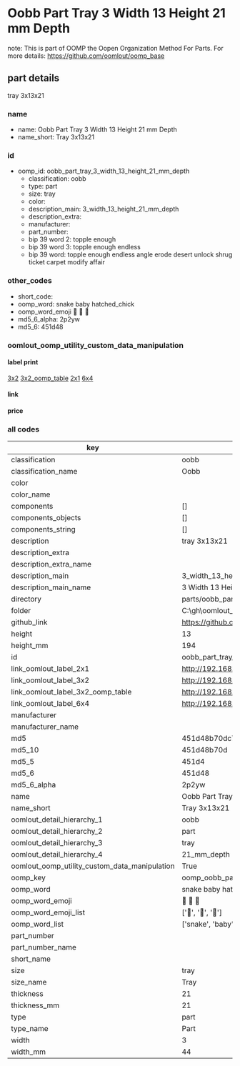 # Oobb Part Tray 3 Width 13 Height 21 mm Depth  

note: This is part of OOMP the Oopen Organization Method For Parts. For more details: https://github.com/oomlout/oomp_base

##  part details
  



tray 3x13x21



### name
* name: Oobb Part Tray 3 Width 13 Height 21 mm Depth
* name_short: Tray 3x13x21 
### id
* oomp_id: oobb_part_tray_3_width_13_height_21_mm_depth
  * classification: oobb
  * type: part
  * size: tray
  * color: 
  * description_main: 3_width_13_height_21_mm_depth
  * description_extra: 
  * manufacturer: 
  * part_number: 
  * bip 39 word 2: topple enough
  * bip 39 word 3: topple enough endless
  * bip 39 word: topple enough endless angle erode desert unlock shrug ticket carpet modify affair

### other_codes
* short_code: 
* oomp_word: snake baby hatched_chick
* oomp_word_emoji :snake: :baby: :hatched_chick:
* md5_6_alpha: 2p2yw
* md5_6: 451d48






### oomlout_oomp_utility_custom_data_manipulation
#### label print
[3x2](http://192.168.1.245:1112/?label=oomp%202p2yw)
[3x2_oomp_table](http://192.168.1.108:1112/?label=oomp%202p2yw)
[2x1](http://192.168.1.242:1112/?label=oomp%202p2yw)
[6x4](http://192.168.1.55:1112/?label=oomp%202p2yw)    

#### link

                              

#### price







### all codes 
| key | value |  
| --- | --- |  
| classification | oobb |  
| classification_name | Oobb |  
| color |  |  
| color_name |  |  
| components | [] |  
| components_objects | [] |  
| components_string | [] |  
| description | tray 3x13x21 |  
| description_extra |  |  
| description_extra_name |  |  
| description_main | 3_width_13_height_21_mm_depth |  
| description_main_name | 3 Width 13 Height 21 mm Depth |  
| directory | parts/oobb_part_tray_3_width_13_height_21_mm_depth |  
| folder | C:\gh\oomlout_oobb_version_4_generated_parts\parts\oobb_part_tray_3_width_13_height_21_mm_depth |  
| github_link | https://github.com/oomlout/oomlout_oomp_part_src/tree/main/parts/oobb_part_tray_3_width_13_height_21_mm_depth |  
| height | 13 |  
| height_mm | 194 |  
| id | oobb_part_tray_3_width_13_height_21_mm_depth |  
| link_oomlout_label_2x1 | http://192.168.1.242:1112/?label=oomp%202p2yw |  
| link_oomlout_label_3x2 | http://192.168.1.245:1112/?label=oomp%202p2yw |  
| link_oomlout_label_3x2_oomp_table | http://192.168.1.108:1112/?label=oomp%202p2yw |  
| link_oomlout_label_6x4 | http://192.168.1.55:1112/?label=oomp%202p2yw |  
| manufacturer |  |  
| manufacturer_name |  |  
| md5 | 451d48b70dc75dc0eea6408c9352bf29 |  
| md5_10 | 451d48b70d |  
| md5_5 | 451d4 |  
| md5_6 | 451d48 |  
| md5_6_alpha | 2p2yw |  
| name | Oobb Part Tray 3 Width 13 Height 21 mm Depth |  
| name_short | Tray 3x13x21  |  
| oomlout_detail_hierarchy_1 | oobb |  
| oomlout_detail_hierarchy_2 | part |  
| oomlout_detail_hierarchy_3 | tray |  
| oomlout_detail_hierarchy_4 | 21_mm_depth |  
| oomlout_oomp_utility_custom_data_manipulation | True |  
| oomp_key | oomp_oobb_part_tray_3_width_13_height_21_mm_depth |  
| oomp_word | snake baby hatched_chick |  
| oomp_word_emoji | :snake: :baby: :hatched_chick: |  
| oomp_word_emoji_list | [':snake:', ':baby:', ':hatched_chick:'] |  
| oomp_word_list | ['snake', 'baby', 'hatched_chick'] |  
| part_number |  |  
| part_number_name |  |  
| short_name |  |  
| size | tray |  
| size_name | Tray |  
| thickness | 21 |  
| thickness_mm | 21 |  
| type | part |  
| type_name | Part |  
| width | 3 |  
| width_mm | 44 |  
